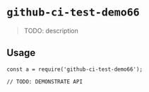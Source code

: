 
# `github-ci-test-demo66`

> TODO: description

## Usage

```
const a = require('github-ci-test-demo66');

// TODO: DEMONSTRATE API
```

